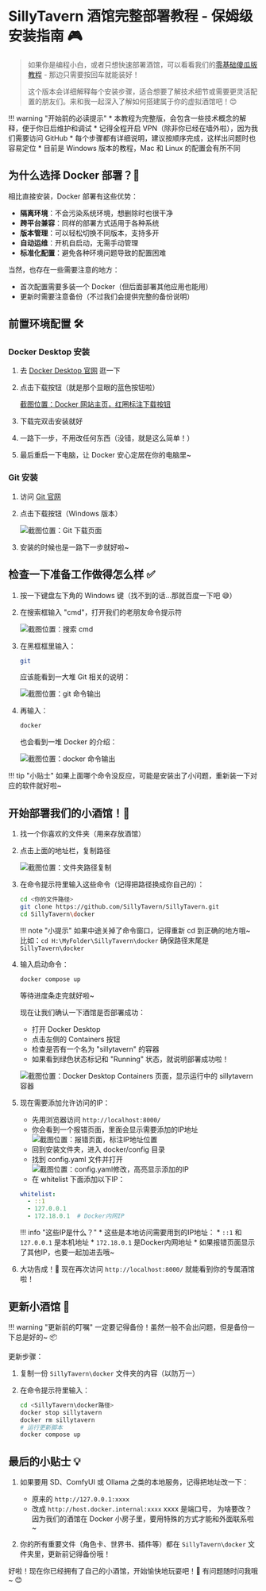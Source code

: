 # SillyTavern 酒馆完整部署教程 - 保姆级安装指南 🎮

> 如果你是编程小白，或者只想快速部署酒馆，可以看看我们的[零基础傻瓜版教程](simple_docker) - 那边只需要按回车就能装好！
> 
> 这个版本会详细解释每个安装步骤，适合想要了解技术细节或需要更灵活配置的朋友们。来和我一起深入了解如何搭建属于你的虚拟酒馆吧！😊

!!! warning "开始前的必读提示"
    * 本教程为完整版，会包含一些技术概念的解释，便于你日后维护和调试
    * 记得全程开启 VPN（除非你已经在墙外啦），因为我们需要访问 GitHub
    * 每个步骤都有详细说明，建议按顺序完成，这样出问题时也容易定位
    * 目前是 Windows 版本的教程，Mac 和 Linux 的配置会有所不同

## 为什么选择 Docker 部署？🤔

相比直接安装，Docker 部署有这些优势：

* **隔离环境**：不会污染系统环境，想删除时也很干净
* **跨平台兼容**：同样的部署方式适用于各种系统
* **版本管理**：可以轻松切换不同版本，支持多开
* **自动运维**：开机自启动，无需手动管理
* **标准化配置**：避免各种环境问题导致的配置困难

当然，也存在一些需要注意的地方：

* 首次配置需要多装一个 Docker（但后面部署其他应用也能用）
* 更新时需要注意备份（不过我们会提供完整的备份说明）

## 前置环境配置 🛠️

### Docker Desktop 安装

1. 去 [Docker Desktop 官网](https://www.docker.com/get-started/) 逛一下

2. 点击下载按钮（就是那个显眼的蓝色按钮啦）

    [截图位置：Docker 网站主页，红圈标注下载按钮](assets/image8.png)

3. 下载完双击安装就好

4. 一路下一步，不用改任何东西（没错，就是这么简单！）


5. 最后重启一下电脑，让 Docker 安心定居在你的电脑里~

### Git 安装

1. 访问 [Git 官网](https://git-scm.com/downloads/win)

2. 点击下载按钮（Windows 版本）

    ![截图位置：Git 下载页面](assets/image2.png)

3. 安装的时候也是一路下一步就好啦~


## 检查一下准备工作做得怎么样 ✅

1. 按一下键盘左下角的 Windows 键（找不到的话...那就百度一下吧 😅）

2. 在搜索框输入 "cmd"，打开我们的老朋友命令提示符

    ![截图位置：搜索 cmd](assets/image10.png)

3. 在黑框框里输入：

    ```bash
    git
    ```

    应该能看到一大堆 Git 相关的说明：

    ![截图位置：git 命令输出](assets/image5.png)

4. 再输入：

    ```bash
    docker
    ```

    也会看到一堆 Docker 的介绍：

    ![截图位置：docker 命令输出](assets/image11.png)

!!! tip "小贴士"
    如果上面哪个命令没反应，可能是安装出了小问题，重新装一下对应的软件就好啦~

## 开始部署我们的小酒馆！🚀

1. 找一个你喜欢的文件夹（用来存放酒馆）

2. 点击上面的地址栏，复制路径

    ![截图位置：文件夹路径复制](assets/image6.png)

3. 在命令提示符里输入这些命令（记得把路径换成你自己的）：

    ```bash
    cd <你的文件路径>
    git clone https://github.com/SillyTavern/SillyTavern.git
    cd SillyTavern\docker
    ```

    !!! note "小提示"
        如果中途关掉了命令窗口，记得重新 cd 到正确的地方哦~
        比如：`cd H:\MyFolder\SillyTavern\docker`
        确保路径末尾是 `SillyTavern\docker`

4. 输入启动命令：

    ```bash
    docker compose up
    ```

    等待进度条走完就好啦~

    现在让我们确认一下酒馆是否部署成功：
    * 打开 Docker Desktop
    * 点击左侧的 Containers 按钮
    * 检查是否有一个名为 "sillytavern" 的容器
    * 如果看到绿色状态标记和 "Running" 状态，就说明部署成功啦！

    ![截图位置：Docker Desktop Containers 页面，显示运行中的 sillytavern 容器](assets/image12.png)

5. 现在需要添加允许访问的IP：
    * 先用浏览器访问 `http://localhost:8000/`
    * 你会看到一个报错页面，里面会显示需要添加的IP地址
      ![截图位置：报错页面，标注IP地址位置](assets/image13.png)
    * 回到安装文件夹，进入 docker/config 目录
    * 找到 config.yaml 文件并打开
      ![截图位置：config.yaml修改，高亮显示添加的IP](assets/image7.png)
    * 在 whitelist 下面添加以下IP：
    ```yaml
    whitelist:
      - ::1
      - 127.0.0.1
      - 172.18.0.1  # Docker内网IP
    ```




    !!! info "这些IP是什么？"
        * 这些是本地访问需要用到的IP地址：
        * `::1` 和 `127.0.0.1` 是本机地址
        * `172.18.0.1` 是Docker内网地址
        * 如果报错页面显示了其他IP，也要一起加进去哦~

6. 大功告成！🎉 现在再次访问 `http://localhost:8000/` 就能看到你的专属酒馆啦！

## 更新小酒馆 🔄

!!! warning "更新前的叮嘱"
    一定要记得备份！虽然一般不会出问题，但是备份一下总是好的~ 📦

更新步骤：

1. 复制一份 `SillyTavern\docker` 文件夹的内容（以防万一）

2. 在命令提示符里输入：

    ```bash
    cd <SillyTavern\docker路径>
    docker stop sillytavern
    docker rm sillytavern
    # 运行更新脚本
    docker compose up
    ```

## 最后的小贴士 💡

1. 如果要用 SD、ComfyUI 或 Ollama 之类的本地服务，记得把地址改一下：
    * 原来的 `http://127.0.0.1:xxxx` 
    * 改成 `http://host.docker.internal:xxxx`
    xxxx 是端口号，
    为啥要改？因为我们的酒馆在 Docker 小房子里，要用特殊的方式才能和外面联系啦~

2. 你的所有重要文件（角色卡、世界书、插件等）都在 `SillyTavern\docker` 文件夹里，更新前记得备份哦！

好啦！现在你已经拥有了自己的小酒馆，开始愉快地玩耍吧！🎊 有问题随时问我哦~ 😊
